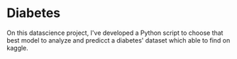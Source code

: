 # Diabetes

On this datascience project, I've developed a Python script to choose that best model to analyze and predicct a diabetes' dataset which able to find on kaggle.

